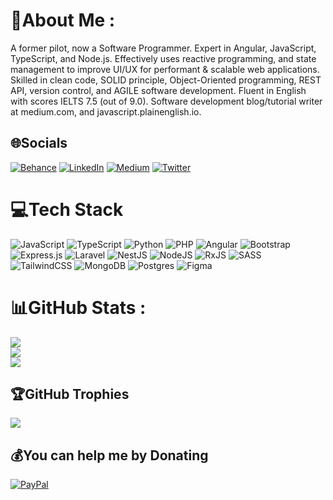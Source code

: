 # 💫About Me :
A former pilot, now a Software Programmer. Expert in Angular, JavaScript, TypeScript, and Node.js. Effectively uses reactive programming, and state management to improve UI/UX for performant & scalable web applications. Skilled in clean code, SOLID principle, Object-Oriented programming, REST API, version control, and AGILE software development. Fluent in English with scores IELTS 7.5 (out of 9.0). Software development blog/tutorial writer at medium.com, and javascript.plainenglish.io.

## 🌐Socials
[![Behance](https://img.shields.io/badge/Behance-1769ff?logo=behance&logoColor=white)](https://behance.net/touhidrahman) [![LinkedIn](https://img.shields.io/badge/LinkedIn-%230077B5.svg?logo=linkedin&logoColor=white)](https://linkedin.com/in/touhidrahman) [![Medium](https://img.shields.io/badge/Medium-12100E?logo=medium&logoColor=white)](https://blog.touhidrahman.me) [![Twitter](https://img.shields.io/badge/Twitter-%231DA1F2.svg?logo=Twitter&logoColor=white)](https://twitter.com/touhid__rahman) 

# 💻Tech Stack
![JavaScript](https://img.shields.io/badge/javascript-%23323330.svg?style=for-the-badge&logo=javascript&logoColor=%23F7DF1E) ![TypeScript](https://img.shields.io/badge/typescript-%23007ACC.svg?style=for-the-badge&logo=typescript&logoColor=white) ![Python](https://img.shields.io/badge/python-3670A0?style=for-the-badge&logo=python&logoColor=ffdd54) ![PHP](https://img.shields.io/badge/php-%23777BB4.svg?style=for-the-badge&logo=php&logoColor=white) ![Angular](https://img.shields.io/badge/angular-%23DD0031.svg?style=for-the-badge&logo=angular&logoColor=white) ![Bootstrap](https://img.shields.io/badge/bootstrap-%23563D7C.svg?style=for-the-badge&logo=bootstrap&logoColor=white) ![Express.js](https://img.shields.io/badge/express.js-%23404d59.svg?style=for-the-badge&logo=express&logoColor=%2361DAFB) ![Laravel](https://img.shields.io/badge/laravel-%23FF2D20.svg?style=for-the-badge&logo=laravel&logoColor=white) ![NestJS](https://img.shields.io/badge/nestjs-%23E0234E.svg?style=for-the-badge&logo=nestjs&logoColor=white) ![NodeJS](https://img.shields.io/badge/node.js-6DA55F?style=for-the-badge&logo=node.js&logoColor=white) ![RxJS](https://img.shields.io/badge/rxjs-%23B7178C.svg?style=for-the-badge&logo=reactivex&logoColor=white) ![SASS](https://img.shields.io/badge/SASS-hotpink.svg?style=for-the-badge&logo=SASS&logoColor=white) ![TailwindCSS](https://img.shields.io/badge/tailwindcss-%2338B2AC.svg?style=for-the-badge&logo=tailwind-css&logoColor=white) ![MongoDB](https://img.shields.io/badge/MongoDB-%234ea94b.svg?style=for-the-badge&logo=mongodb&logoColor=white) ![Postgres](https://img.shields.io/badge/postgres-%23316192.svg?style=for-the-badge&logo=postgresql&logoColor=white)	![Figma](https://img.shields.io/badge/figma-%23F24E1E.svg?style=for-the-badge&logo=figma&logoColor=white)
# 📊GitHub Stats :
![](https://github-readme-stats.vercel.app/api?username=touhidrahman&theme=radical&hide_border=true&include_all_commits=true&count_private=true)<br/>
![](https://github-readme-streak-stats.herokuapp.com/?user=touhidrahman&theme=radical&hide_border=true)<br/>
![](https://github-readme-stats.vercel.app/api/top-langs/?username=touhidrahman&theme=radical&hide_border=true&include_all_commits=true&count_private=true&layout=compact)

## 🏆GitHub Trophies
![](https://github-profile-trophy.vercel.app/?username=touhidrahman&theme=radical&no-frame=false&no-bg=false&margin-w=4)

  ## 💰You can help me by Donating
  [![PayPal](https://img.shields.io/badge/PayPal-00457C?style=for-the-badge&logo=paypal&logoColor=white)](https://paypal.me/touhidrahman) 

  <!-- Proudly created with GPRM ( https://gprm.itsvg.in ) -->
  
